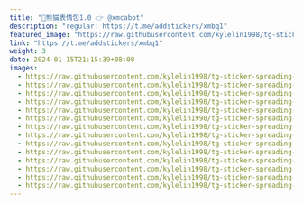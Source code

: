 ```yaml
---
title: "🐼熊猫表情包1.0 👉 @xmcabot"
description: "regular: https://t.me/addstickers/xmbq1"
featured_image: "https://raw.githubusercontent.com/kylelin1998/tg-sticker-spreading-worldwide-images/main/img/849b215d-297b-4d49-a955-6ad2d5db5fe7.jpg"
link: "https://t.me/addstickers/xmbq1"
weight: 3
date: 2024-01-15T21:15:39+08:00
images:
  - https://raw.githubusercontent.com/kylelin1998/tg-sticker-spreading-worldwide-images/main/img/849b215d-297b-4d49-a955-6ad2d5db5fe7.jpg
  - https://raw.githubusercontent.com/kylelin1998/tg-sticker-spreading-worldwide-images/main/img/6efc76de-3379-48fb-acd0-c715e952e661.jpg
  - https://raw.githubusercontent.com/kylelin1998/tg-sticker-spreading-worldwide-images/main/img/c44097b4-9783-4d03-9da4-84d4fb08d17d.jpg
  - https://raw.githubusercontent.com/kylelin1998/tg-sticker-spreading-worldwide-images/main/img/c3edd5c5-ebc0-4236-b7ab-f268b1e351cc.jpg
  - https://raw.githubusercontent.com/kylelin1998/tg-sticker-spreading-worldwide-images/main/img/20f4f132-5b80-42e7-9bb7-f55c625f17f2.jpg
  - https://raw.githubusercontent.com/kylelin1998/tg-sticker-spreading-worldwide-images/main/img/e93043f1-3a46-4bdb-9161-c4b5181b1a4d.jpg
  - https://raw.githubusercontent.com/kylelin1998/tg-sticker-spreading-worldwide-images/main/img/09cea455-fe70-4120-a406-ea790855025f.jpg
  - https://raw.githubusercontent.com/kylelin1998/tg-sticker-spreading-worldwide-images/main/img/ba50f414-14e8-483e-88a0-08de245bd342.jpg
  - https://raw.githubusercontent.com/kylelin1998/tg-sticker-spreading-worldwide-images/main/img/607c5f6c-6e07-45cb-a2c0-67f82b487041.jpg
  - https://raw.githubusercontent.com/kylelin1998/tg-sticker-spreading-worldwide-images/main/img/92ea8665-c6d1-4d6c-bf0c-fba36cd8be6c.jpg
  - https://raw.githubusercontent.com/kylelin1998/tg-sticker-spreading-worldwide-images/main/img/953d4537-d5ab-4523-a288-a18d24ee2e6e.jpg
  - https://raw.githubusercontent.com/kylelin1998/tg-sticker-spreading-worldwide-images/main/img/1f1eb7c8-1294-49d0-925c-9c2b46b9b446.jpg
  - https://raw.githubusercontent.com/kylelin1998/tg-sticker-spreading-worldwide-images/main/img/df19bb56-a654-4e03-80e9-4480e260f4c3.jpg
  - https://raw.githubusercontent.com/kylelin1998/tg-sticker-spreading-worldwide-images/main/img/52d8791f-f07e-46eb-a15b-e33e6fd33bfa.jpg
---
```

